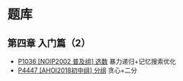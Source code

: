 # 题库

## 第四章 入门篇（2）

- [P1036 [NOIP2002 普及组] 选数](第四章-入门篇（2）/P1036[NOIP2002普及组]选数.md) 暴力递归+记忆搜索优化
- [P4447 [AHOI2018初中组] 分组](第四章-入门篇（2）\P4447[AHOI2018初中组]分组.md) 贪心+二分

